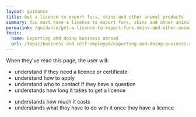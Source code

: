 ```yaml
---
layout: guidance
title: Get a licence to export furs, skins and other animal products
summary: You must have a licence to export furs, skins and other animal products.
permalink: /guidance/get-a-licence-to-export-furs-skins-and-other-animal-products.html
topic:
  name: Exporting and doing business abroad
  url: /topic/business-and-self-employed/exporting-and-doing-business-abroad.html
---
```


When they've read this page, the user will:

- understand if they need a licence or certificate
- understand how to apply
- understand who to contact if they have a question
- understands how long it takes to get a licence
* understands how much it costs
* understands what they have to do with it once they have a licence
